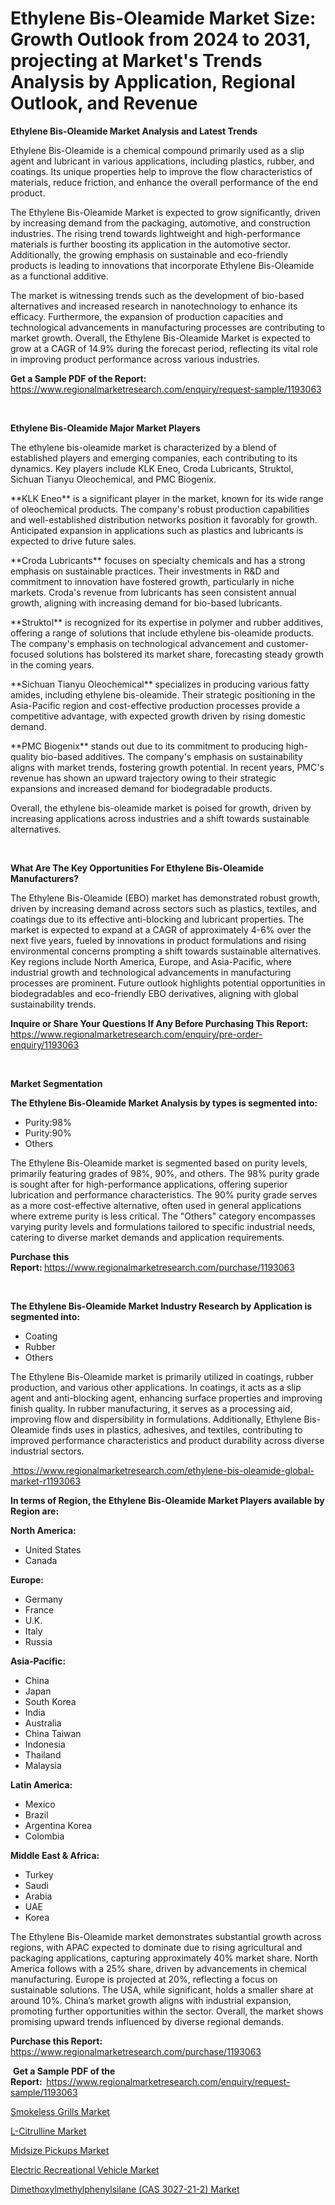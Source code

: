 <p><h1>Ethylene Bis-Oleamide Market Size: Growth Outlook from 2024 to 2031, projecting at Market's Trends Analysis by Application, Regional Outlook, and Revenue</h1></p><p><strong>Ethylene Bis-Oleamide Market Analysis and Latest Trends</strong></p>
<p><p>Ethylene Bis-Oleamide is a chemical compound primarily used as a slip agent and lubricant in various applications, including plastics, rubber, and coatings. Its unique properties help to improve the flow characteristics of materials, reduce friction, and enhance the overall performance of the end product. </p><p>The Ethylene Bis-Oleamide Market is expected to grow significantly, driven by increasing demand from the packaging, automotive, and construction industries. The rising trend towards lightweight and high-performance materials is further boosting its application in the automotive sector. Additionally, the growing emphasis on sustainable and eco-friendly products is leading to innovations that incorporate Ethylene Bis-Oleamide as a functional additive.</p><p>The market is witnessing trends such as the development of bio-based alternatives and increased research in nanotechnology to enhance its efficacy. Furthermore, the expansion of production capacities and technological advancements in manufacturing processes are contributing to market growth. Overall, the Ethylene Bis-Oleamide Market is expected to grow at a CAGR of 14.9% during the forecast period, reflecting its vital role in improving product performance across various industries.</p></p>
<p><strong>Get a Sample PDF of the Report:&nbsp;</strong> <a href="https://www.regionalmarketresearch.com/enquiry/request-sample/1193063">https://www.regionalmarketresearch.com/enquiry/request-sample/1193063</a></p>
<p>&nbsp;</p>
<p><strong>Ethylene Bis-Oleamide Major Market Players</strong></p>
<p><p>The ethylene bis-oleamide market is characterized by a blend of established players and emerging companies, each contributing to its dynamics. Key players include KLK Eneo, Croda Lubricants, Struktol, Sichuan Tianyu Oleochemical, and PMC Biogenix.</p><p>**KLK Eneo** is a significant player in the market, known for its wide range of oleochemical products. The company's robust production capabilities and well-established distribution networks position it favorably for growth. Anticipated expansion in applications such as plastics and lubricants is expected to drive future sales.</p><p>**Croda Lubricants** focuses on specialty chemicals and has a strong emphasis on sustainable practices. Their investments in R&D and commitment to innovation have fostered growth, particularly in niche markets. Croda's revenue from lubricants has seen consistent annual growth, aligning with increasing demand for bio-based lubricants.</p><p>**Struktol** is recognized for its expertise in polymer and rubber additives, offering a range of solutions that include ethylene bis-oleamide products. The company's emphasis on technological advancement and customer-focused solutions has bolstered its market share, forecasting steady growth in the coming years.</p><p>**Sichuan Tianyu Oleochemical** specializes in producing various fatty amides, including ethylene bis-oleamide. Their strategic positioning in the Asia-Pacific region and cost-effective production processes provide a competitive advantage, with expected growth driven by rising domestic demand.</p><p>**PMC Biogenix** stands out due to its commitment to producing high-quality bio-based additives. The company's emphasis on sustainability aligns with market trends, fostering growth potential. In recent years, PMC's revenue has shown an upward trajectory owing to their strategic expansions and increased demand for biodegradable products.</p><p>Overall, the ethylene bis-oleamide market is poised for growth, driven by increasing applications across industries and a shift towards sustainable alternatives.</p></p>
<p>&nbsp;</p>
<p><strong>What Are The Key Opportunities For Ethylene Bis-Oleamide Manufacturers?</strong></p>
<p><p>The Ethylene Bis-Oleamide (EBO) market has demonstrated robust growth, driven by increasing demand across sectors such as plastics, textiles, and coatings due to its effective anti-blocking and lubricant properties.  The market is expected to expand at a CAGR of approximately 4-6% over the next five years, fueled by innovations in product formulations and rising environmental concerns prompting a shift towards sustainable alternatives. Key regions include North America, Europe, and Asia-Pacific, where industrial growth and technological advancements in manufacturing processes are prominent. Future outlook highlights potential opportunities in biodegradables and eco-friendly EBO derivatives, aligning with global sustainability trends.</p></p>
<p><strong>Inquire or Share Your Questions If Any Before Purchasing This Report:</strong> <a href="https://www.regionalmarketresearch.com/enquiry/pre-order-enquiry/1193063">https://www.regionalmarketresearch.com/enquiry/pre-order-enquiry/1193063</a></p>
<p>&nbsp;</p>
<p><strong>Market Segmentation</strong></p>
<p><strong>The Ethylene Bis-Oleamide Market Analysis by types is segmented into:</strong></p>
<p><ul><li>Purity:98%</li><li>Purity:90%</li><li>Others</li></ul></p>
<p><p>The Ethylene Bis-Oleamide market is segmented based on purity levels, primarily featuring grades of 98%, 90%, and others. The 98% purity grade is sought after for high-performance applications, offering superior lubrication and performance characteristics. The 90% purity grade serves as a more cost-effective alternative, often used in general applications where extreme purity is less critical. The "Others" category encompasses varying purity levels and formulations tailored to specific industrial needs, catering to diverse market demands and application requirements.</p></p>
<p><strong>Purchase this Report:&nbsp;</strong><a href="https://www.regionalmarketresearch.com/purchase/1193063">https://www.regionalmarketresearch.com/purchase/1193063</a></p>
<p>&nbsp;</p>
<p><strong>The Ethylene Bis-Oleamide Market Industry Research by Application is segmented into:</strong></p>
<p><ul><li>Coating</li><li>Rubber</li><li>Others</li></ul></p>
<p><p>The Ethylene Bis-Oleamide market is primarily utilized in coatings, rubber production, and various other applications. In coatings, it acts as a slip agent and anti-blocking agent, enhancing surface properties and improving finish quality. In rubber manufacturing, it serves as a processing aid, improving flow and dispersibility in formulations. Additionally, Ethylene Bis-Oleamide finds uses in plastics, adhesives, and textiles, contributing to improved performance characteristics and product durability across diverse industrial sectors.</p></p>
<p><a href="https://www.regionalmarketresearch.com/ethylene-bis-oleamide-global-market-r1193063">&nbsp;https://www.regionalmarketresearch.com/ethylene-bis-oleamide-global-market-r1193063</a></p>
<p><strong>In terms of Region, the Ethylene Bis-Oleamide Market Players available by Region are:</strong></p>
<p>
    <p> <strong> North America: </strong>
        <ul>
            <li>United States</li>
            <li>Canada</li>
        </ul>
        </p> 
    <p> <strong> Europe: </strong>
        <ul>
            <li>Germany</li>
            <li>France</li>
            <li>U.K.</li>
            <li>Italy</li>
            <li>Russia</li>
        </ul>
        </p> 
    <p> <strong> Asia-Pacific: </strong>
        <ul>
            <li>China</li>
            <li>Japan</li>
            <li>South Korea</li>
            <li>India</li>
            <li>Australia</li>
            <li>China Taiwan</li>
            <li>Indonesia</li>
            <li>Thailand</li>
            <li>Malaysia</li>
        </ul>
        </p> 
    <p> <strong> Latin America: </strong>
        <ul>
            <li>Mexico</li>
            <li>Brazil</li>
            <li>Argentina Korea</li>
            <li>Colombia</li>
        </ul>
        </p> 
    <p> <strong> Middle East & Africa: </strong>
        <ul>
            <li>Turkey</li>
            <li>Saudi</li>
            <li>Arabia</li>
            <li>UAE</li>
            <li>Korea</li>
        </ul>
    </p>
    </p>
<p><p>The Ethylene Bis-Oleamide market demonstrates substantial growth across regions, with APAC expected to dominate due to rising agricultural and packaging applications, capturing approximately 40% market share. North America follows with a 25% share, driven by advancements in chemical manufacturing. Europe is projected at 20%, reflecting a focus on sustainable solutions. The USA, while significant, holds a smaller share at around 10%. China’s market growth aligns with industrial expansion, promoting further opportunities within the sector. Overall, the market shows promising upward trends influenced by diverse regional demands.</p></p>
<p><strong>Purchase this Report: </strong><a href="https://www.regionalmarketresearch.com/purchase/1193063">https://www.regionalmarketresearch.com/purchase/1193063</a></p>
<p>&nbsp;<strong>Get a Sample PDF of the Report:&nbsp;&nbsp;</strong><a href="https://www.regionalmarketresearch.com/enquiry/request-sample/1193063">https://www.regionalmarketresearch.com/enquiry/request-sample/1193063</a></p>
<p><strong></strong></p>
<p><p><a href="https://www.linkedin.com/pulse/global-smokeless-grills-market-analysis-trends-forecasts-l50sc?trackingId=Gh4%2BovEmSc6smUFC%2BE3g5w%3D%3D">Smokeless Grills Market</a></p><p><a href="https://medium.com/@erlenegcfeenan/how-regional-and-global-trends-are-shaping-the-l-citrulline-market-for-the-year-2024-2031-1ddd6866ac7f">L-Citrulline Market</a></p><p><a href="https://issuu.com/reportprime-2/docs/midsize-pickups-market-size-2030.pp_bd06da6aac9007">Midsize Pickups Market</a></p><p><a href="https://issuu.com/reportprime-2/docs/electric-recreational-vehicle-marke_8c4ab44e73537a">Electric Recreational Vehicle Market</a></p><p><a href="https://medium.com/@erlenegcfeenan/dimethoxylmethylphenylsilane-cas-3027-21-2-market-global-market-insights-and-regional-analysis-60b822fc4ade?postPublishedType=repub">Dimethoxylmethylphenylsilane (CAS 3027-21-2) Market</a></p></p>